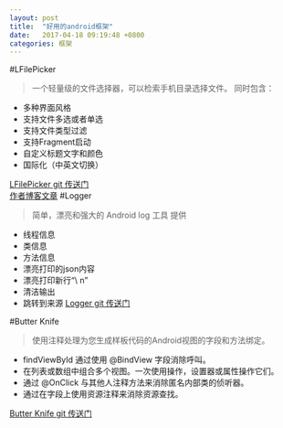 ```yaml
---
layout: post
title:  "好用的android框架"
date:   2017-04-18 09:19:48 +0800
categories: 框架
---
```


#LFilePicker
>一个轻量级的文件选择器，可以检索手机目录选择文件。
同时包含：
- 多种界面风格
- 支持文件多选或者单选
- 支持文件类型过滤
- 支持Fragment启动
- 自定义标题文字和颜色
- 国际化（中英文切换）

[LFilePicker git 传送门](https://github.com/leonHua/LFilePicker/blob/master/README_CH.md)     
[作者博客文章](http://www.jianshu.com/p/eeb211e190be)
#Logger
>简单，漂亮和强大的 Android log 工具
提供 
- 线程信息
- 类信息
- 方法信息
- 漂亮打印的json内容
- 漂亮打印新行“\ n”
- 清洁输出
- 跳转到来源
[Logger git 传送门](https://github.com/orhanobut/logger)     

#Butter Knife  
>使用注释处理为您生成样板代码的Android视图的字段和方法绑定。
- findViewById 通过使用 @BindView 字段消除呼叫。
- 在列表或数组中组合多个视图。一次使用操作，设置器或属性操作它们。
- 通过 @OnClick 与其他人注释方法来消除匿名内部类的侦听器。
- 通过在字段上使用资源注释来消除资源查找。

[Butter Knife git 传送门](https://github.com/JakeWharton/butterknife)




